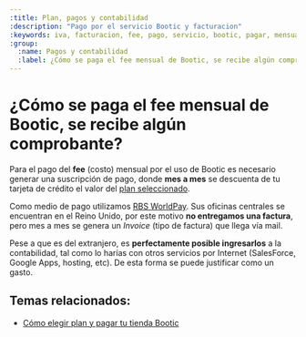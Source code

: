 ```yaml
---
:title: Plan, pagos y contabilidad
:description: "Pago por el servicio Bootic y facturacion"
:keywords: iva, facturacion, fee, pago, servicio, bootic, pagar, mensualidad, contabilidad
:group:
  :name: Pagos y contabilidad
  :label: ¿Cómo se paga el fee mensual de Bootic, se recibe algún comprobante? 
---
```

# ¿Cómo se paga el fee mensual de Bootic, se recibe algún comprobante?

Para el pago del __fee__ (costo) mensual por el uso de Bootic es necesario
generar una suscripción de pago, donde **mes a mes** se descuenta de tu tarjeta
de crédito el valor del [plan seleccionado][1].  

Como medio de pago utilizamos [RBS WorldPay][2]. Sus oficinas centrales se
encuentran en el Reino Unido, por este motivo **no entregamos una factura**, pero
mes a mes se genera un _Invoice_ (tipo de factura) que llega vía mail. 

Pese a que es del extranjero, es **perfectamente posible ingresarlos** a la
contabilidad, tal como lo harías con otros servicios por Internet (SalesForce,
Google Apps, hosting, etc).  De esta forma se puede justificar como un gasto.

 [1]:http://www.bootic.net/pages/planes
 [2]:http://www.worldpay.com/

## Temas relacionados:

* [Cómo elegir plan y pagar tu tienda Bootic](/es/administration/plan_pagos_contabilidad/elegir-y-pagar-plan)